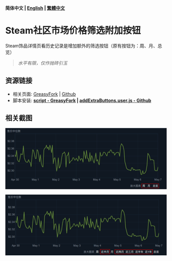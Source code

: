 **简体中文 | [English](README.en.md) | [繁體中文](README.zh-TW.md)**

# Steam社区市场价格筛选附加按钮
Steam饰品详情页看历史记录是增加额外的筛选按钮（原有按钮为：周、月、总览）

> *水平有限，仅作抛砖引玉*

## 资源链接
- 相关页面: [GreasyFork](https://greasyfork.org/zh-CN/scripts/440814) | [Github](https://github.com/guchenfeng/ExtraSteamMarketPageButtons)
- 脚本安装: **[script - GreasyFork](https://greasyfork.org/zh-CN/scripts/440814) | [addExtraButtons.user.js - Github](https://github.com/guchenfeng/ExtraSteamMarketPageButtons/raw/main/addExtraButtons.user.js)**

## 相关截图
![截图1](./resources/shotcut-1.png)

![截图2](./resources/shotcut-2.png)

